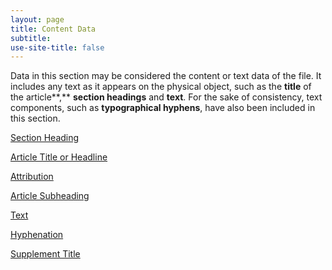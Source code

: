 ```yaml
---
layout: page
title: Content Data
subtitle:  
use-site-title: false
---
```


Data in this section may be considered the content or text data of the
file. It includes any text as it appears on the physical object, such as
the **title** of the article**,** **section headings** and **text**. For
the sake of consistency, text components, such as **typographical
hyphens**, have also been included in this section.

[Section Heading](section-heading)

[Article Title or Headline](article-title)

[Attribution](attribution)

[Article Subheading](article-subheading)

[Text](article-text)

[Hyphenation](hyphenation)

[Supplement Title](supplement-title)